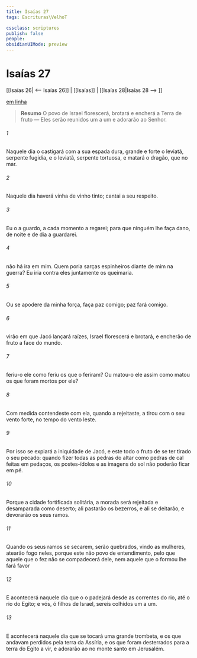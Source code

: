 ```yaml
---
title: Isaías 27
tags: Escrituras\VelhoT

cssclass: scriptures
publish: false
people:
obsidianUIMode: preview
---
```


# Isaías 27
[[Isaías 26| <-- Isaías 26]] | [[Isaías]] | [[Isaías 28|Isaías 28 --> ]]

[em linha](https://churchofjesuschrist.org/study/scriptures/ot/isa/27?lang=por)

> __Resumo__
O povo de Israel florescerá, brotará e encherá a Terra de fruto — Eles serão reunidos um a um e adorarão ao Senhor.

###### 1 
Naquele dia o  castigará com a sua espada dura, grande e forte o leviatã,  serpente fugidia, e o leviatã,  serpente tortuosa, e matará o dragão, que  no mar.

###### 2 
Naquele dia haverá  vinha de vinho tinto; cantai a seu respeito.

###### 3 
Eu o  a guardo,  a cada momento a regarei; para que ninguém lhe faça dano, de noite e de dia a guardarei.

###### 4 
 não há ira em mim. Quem poria sarças  espinheiros diante de mim na guerra? Eu iria contra eles  juntamente os queimaria.

###### 5 
Ou se apodere da minha força,  faça paz comigo; paz fará comigo.

###### 6 
 virão em que Jacó lançará raízes,  Israel florescerá e brotará, e encherão de fruto a face do mundo.

###### 7 
 feriu-o ele como feriu os que o feriram? Ou matou-o ele assim como matou os que foram mortos por ele?

###### 8 
Com medida contendeste com ela, quando a rejeitaste,  a tirou com o seu vento forte, no tempo do vento leste.

###### 9 
Por isso se expiará a iniquidade de Jacó, e este  todo o fruto de se ter tirado o seu pecado: quando fizer todas as pedras do altar como pedras de cal feitas em pedaços,  os postes-ídolos e as imagens do sol não poderão ficar em pé.

###### 10 
Porque a cidade fortificada  solitária,  a morada será rejeitada e desamparada como  deserto; ali pastarão os bezerros, e ali se deitarão, e devorarão os seus ramos.

###### 11 
Quando os seus ramos se secarem, serão quebrados,  vindo as mulheres, atearão fogo neles, porque este  não  povo de entendimento, pelo que aquele que o fez não se compadecerá dele, nem aquele que o formou lhe fará favor 

###### 12 
E acontecerá naquele dia que o  o padejará  desde as correntes do rio, até o rio do Egito; e vós, ó filhos de Israel, sereis colhidos um a um.

###### 13 
E acontecerá naquele dia que se tocará uma grande trombeta, e os que andavam perdidos pela terra da Assíria, e os que foram desterrados para a terra do Egito  a vir, e adorarão ao  no monte santo em Jerusalém.

